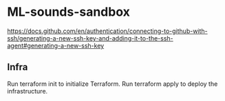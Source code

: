 # ML-sounds-sandbox

https://docs.github.com/en/authentication/connecting-to-github-with-ssh/generating-a-new-ssh-key-and-adding-it-to-the-ssh-agent#generating-a-new-ssh-key


## Infra

Run terraform init to initialize Terraform.
Run terraform apply to deploy the infrastructure.